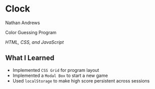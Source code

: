Clock
=========================

Nathan Andrews

Color Guessing Program

*HTML, CSS, and JavaScript*

What I Learned
--------------
* Implemented ```CSS Grid``` for program layout
* Implemented a ```Modal Box``` to start a new game
* Used ```localStorage``` to make high score persistent across sessions